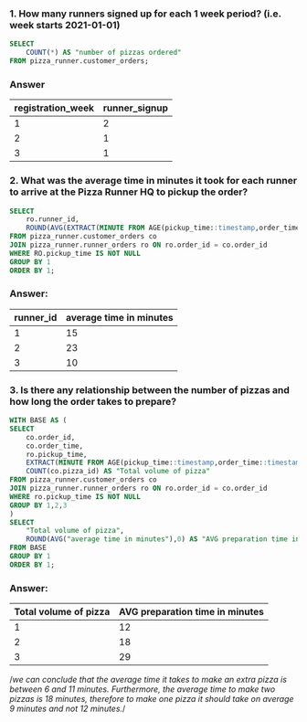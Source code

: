 ### 1. How many runners signed up for each 1 week period? (i.e. week starts 2021-01-01)
````sql
SELECT 
	COUNT(*) AS "number of pizzas ordered"
FROM pizza_runner.customer_orders;
````
### Answer
| registration_week | runner_signup |
|------------------|---------------|
| 1                | 2             |
| 2               |   1           |
| 3                | 1             |
### 2. What was the average time in minutes it took for each runner to arrive at the Pizza Runner HQ to pickup the order?
````sql
SELECT 
	ro.runner_id,
	ROUND(AVG(EXTRACT(MINUTE FROM AGE(pickup_time::timestamp,order_time::timestamp))),0) AS "average time in minutes"
FROM pizza_runner.customer_orders co
JOIN pizza_runner.runner_orders ro ON ro.order_id = co.order_id
WHERE RO.pickup_time IS NOT NULL
GROUP BY 1
ORDER BY 1;
````
### Answer:
| runner_id | average time in minutes |
|-----------|------------------------|
|    1      |           15           |
|    2      |           23           |
|    3      |           10           |

### 3. Is there any relationship between the number of pizzas and how long the order takes to prepare?
````sql
WITH BASE AS (
SELECT 
	co.order_id,
	co.order_time,
	ro.pickup_time,
	EXTRACT(MINUTE FROM AGE(pickup_time::timestamp,order_time::timestamp)) AS "average time in minutes",
	COUNT(co.pizza_id) AS "Total volume of pizza"
FROM pizza_runner.customer_orders co
JOIN pizza_runner.runner_orders ro ON ro.order_id = co.order_id
WHERE ro.pickup_time IS NOT NULL
GROUP BY 1,2,3
)
SELECT
	"Total volume of pizza",
	ROUND(AVG("average time in minutes"),0) AS "AVG preparation time in minutes"
FROM BASE
GROUP BY 1
ORDER BY 1;
````
### Answer:
| Total volume of pizza | AVG preparation time in minutes |
|-----------------------|---------------------------------|
| 1                     | 12                              |
| 2                     | 18                              |
| 3                     | 29                              |

/*we can conclude that the average time it takes to make an extra pizza is between 6 and 11 minutes.
Furthermore, the average time to make two pizzas is 18 minutes, therefore to make one pizza it should take on average 9 minutes and not 12 minutes.*/



